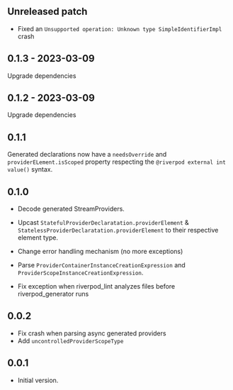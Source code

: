 ## Unreleased patch

- Fixed an `Unsupported operation: Unknown type SimpleIdentifierImpl` crash

## 0.1.3 - 2023-03-09

Upgrade dependencies

## 0.1.2 - 2023-03-09

Upgrade dependencies

## 0.1.1

Generated declarations now have a `needsOverride` and `providerELement.isScoped` property respecting
the `@riverpod external int value()` syntax.

## 0.1.0

- Decode generated StreamProviders.

- Upcast `StatefulProviderDeclaratation.providerElement` &
  `StatelessProviderDeclaratation.providerElement` to their respective element type.

- Change error handling mechanism (no more exceptions)

- Parse `ProviderContainerInstanceCreationExpression` and `ProviderScopeInstanceCreationExpression`.

- Fix exception when riverpod_lint analyzes files before riverpod_generator runs

## 0.0.2

- Fix crash when parsing async generated providers
- Add `uncontrolledProviderScopeType`

## 0.0.1

- Initial version.

